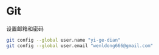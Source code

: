 # Git

设置邮箱和密码

```bash
git config --global user.name "yi-ge-dian"
git config --global user.email "wenldong666@gmail.com"
```

